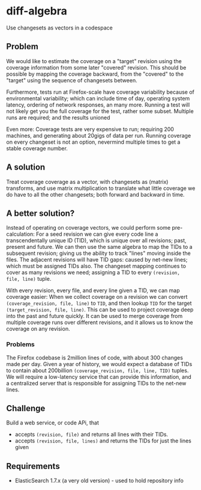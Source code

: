 # diff-algebra

Use changesets as vectors in a codespace


## Problem

We would like to estimate the coverage on a "target" revision using the coverage information from some later "covered" revision. This should be possible by mapping the coverage backward, from the "covered" to the "target" using the sequence of changesets between.

Furthermore, tests run at Firefox-scale have coverage variability because of environmental variability; which can include time of day, operating system latency, ordering of network responses, an many more.  Running a test will not likely get you the full coverage for the test, rather some subset. Multiple runs are required; and the results unioned 

Even more: Coverage tests are very expensive to run; requiring 200 machines, and generating about 20gigs of data per run. Running coverage on every changeset is not an option, nevermind multiple times to get a stable coverage number.

## A solution        

Treat coverage coverage as a vector, with changesets as (matrix) transforms, and use matrix multiplication to translate what little coverage we do have to all the other changesets; both forward and backward in time.

## A better solution?

Instead of operating on coverage vectors, we could perform some pre-calculation: For a seed revision we can give every code line a transcendentally unique ID (TID), which is unique over all revisions; past, present and future. We can then use the same algebra to map the TIDs to a subsequent revision; giving us the ability to track "lines" moving inside the files. The adjacent revisions will have TID gaps: caused by net-new lines; which must be assigned TIDs also. The changeset mapping continues to cover as many revisions we need; assigning a TID to every `(revision, file, line)` tuple.

With every revision, every file, and every line given a TID, we can map coverage easier: When we collect coverage on a revision we can convert `(coverage_revision, file, line)` to `TID`, and then lookup `TID` for the target `(target_revision, file, line)`. This can be used to project coverage deep into the past and future quickly. It can be used to merge coverage from multiple coverage runs over different revisions, and it allows us to know the coverage on any revision.

### Problems

The Firefox codebase is 2million lines of code, with about 300 changes made per day. Given a year of history, we would expect a database of TIDs to contain about 200billion `(coverage_revision, file, line, TID)` tuples. We will require a low-latency service that can provide this information, and a centralized server that is responsible for assigning TIDs to the net-new lines.


## Challenge

Build a web service, or code APi, that
 
* accepts `(revision, file)` and returns all lines with their TIDs.
* accepts `(revision, file, lines)` and returns the TIDs for just the lines given


## Requirements

* ElasticSearch 1.7.x (a very old version) - used to hold repository info 



